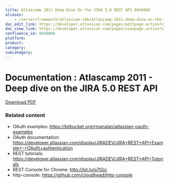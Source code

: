 ```yaml
---
title: Atlascamp 2011 Deep Dive On the JIRA 5.0 REST API 6849808
aliases:
    - /server/framework/atlassian-sdk/atlascamp-2011-deep-dive-on-the-jira-5.0-rest-api-6849808.html
dac_edit_link: https://developer.atlassian.com/pages/editpage.action?cjm=wozere&pageId=6849808
dac_view_link: https://developer.atlassian.com/pages/viewpage.action?cjm=wozere&pageId=6849808
confluence_id: 6849808
platform:
product:
category:
subcategory:
---
```

# Documentation : Atlascamp 2011 - Deep dive on the JIRA 5.0 REST API

[Download PDF](attachments/6849808/7078159.pdf)

### Related content

-   OAuth examples: <a href="https://bitbucket.org/rmanalan/atlassian-oauth-examples" class="uri external-link">https://bitbucket.org/rmanalan/atlassian-oauth-examples</a>
-   OAuth documentation: <https://developer.atlassian.com/display/JIRADEV/JIRA+REST+API+Example+-+OAuth+authentication>
-   REST tutorials: <https://developer.atlassian.com/display/JIRADEV/JIRA+REST+API+Tutorials>
-   REST Console for Chrome: <a href="http://bit.ly/q7lGic" class="uri external-link">http://bit.ly/q7lGic</a>
-   http-console: <a href="https://github.com/cloudhead/http-console" class="uri external-link">https://github.com/cloudhead/http-console</a>

















































































































































































































































































































